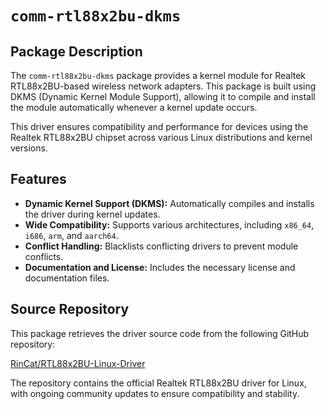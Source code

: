 # `comm-rtl88x2bu-dkms`

## Package Description

The `comm-rtl88x2bu-dkms` package provides a kernel module for Realtek RTL88x2BU-based wireless network adapters. This package is built using DKMS (Dynamic Kernel Module Support), allowing it to compile and install the module automatically whenever a kernel update occurs.

This driver ensures compatibility and performance for devices using the Realtek RTL88x2BU chipset across various Linux distributions and kernel versions.

## Features

- **Dynamic Kernel Support (DKMS):** Automatically compiles and installs the driver during kernel updates.
- **Wide Compatibility:** Supports various architectures, including `x86_64`, `i686`, `arm`, and `aarch64`.
- **Conflict Handling:** Blacklists conflicting drivers to prevent module conflicts.
- **Documentation and License:** Includes the necessary license and documentation files.

## Source Repository

This package retrieves the driver source code from the following GitHub repository:

[RinCat/RTL88x2BU-Linux-Driver](https://github.com/RinCat/RTL88x2BU-Linux-Driver)

The repository contains the official Realtek RTL88x2BU driver for Linux, with ongoing community updates to ensure compatibility and stability.